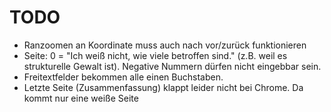 # TODO

- Ranzoomen an Koordinate muss auch nach vor/zurück funktionieren
- Seite: 0 = "Ich weiß nicht, wie viele betroffen sind." (z.B. weil es strukturelle Gewalt ist). Negative Nummern dürfen nicht eingebbar sein.
- Freitextfelder bekommen alle einen Buchstaben.
- Letzte Seite (Zusammenfassung) klappt leider nicht bei Chrome. Da kommt nur eine weiße Seite
